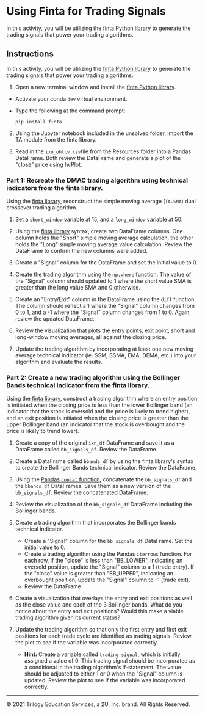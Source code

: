 # Using Finta for Trading Signals

In this activity, you will be utilizing the [finta Python library](https://pypi.org/project/finta/) to generate the trading signals that power your trading algorithms.

## Instructions

In this activity, you will be utilizing the [finta Python library](https://pypi.org/project/finta/) to generate the trading signals that power your trading algorithms.

1. Open a new terminal window and install the [finta Python library](https://pypi.org/project/finta/).

  * Activate your conda `dev` virtual environment.
  * Type the following at the command prompt:

    ```shell
    pip install finta
    ```

2. Using the Jupyter notebook included in the unsolved folder, import the TA module from the finta library.

3. Read in the `ixn_ohlcv.csv`file from the Resources folder into a Pandas DataFrame. Both review the DataFrame and generate a plot of the "close" price using hvPlot.

### Part 1: Recreate the DMAC trading algorithm using technical indicators from the finta library.

Using the [finta library](https://pypi.org/project/finta/), reconstruct the simple moving average (`TA.SMA`) dual crossover trading algorithm.

1. Set a `short_window` variable at 15, and a `long_window` variable at 50.

2.  Using the [finta library](https://pypi.org/project/finta/) syntax, create two DataFrame columns. One column holds the "Short" simple moving average calculation, the other holds the "Long" simple moving average value calculation. Review the DataFrame to confirm the new columns were added.

3. Create a "Signal" column for the DataFrame and set the initial value to 0.

4. Create the trading algorithm using the `np.where` function. The value of the "Signal" column should updated to 1 where the short value SMA is greater than the long value SMA and 0 otherwise.

5. Create an "Entry/Exit" column in the DataFrame using the `diff` function. The column should reflect a 1 where the "Signal" column changes from 0 to 1, and a -1 where the "Signal" column changes from 1 to 0. Again, review the updated DataFrame.

6. Review the visualization that plots the entry points, exit point, short and long-window moving averages, all against the closing price.

7. Update the trading algorithm by incorporating at least one new moving average technical indicator (ie. SSM,  SSMA, EMA, DEMA, etc.) into your algorithm and evaluate the results.

### Part 2: Create a new trading algorithm using the Bollinger Bands technical indicator from the finta library.

Using the [finta library](https://pypi.org/project/finta/), construct a trading algorithm where an entry position is initiated when the closing price is less than the lower Bollinger band (an indicator that the stock is oversold and the price is likely to trend higher), and an exit position is initiated when the closing price is greater than the upper Bollinger band (an indicator that the stock is overbought and the price is likely to trend lower).

1. Create a copy of the original `ixn_df` DataFrame and save it as a DataFrame called `bb_signals_df`. Review the DataFrame.

2. Create a DataFrame called `bbands_df` by using the finta library's syntax to create the Bollinger Bands technical indicator. Review the DataFrame.

3. Using the [Pandas `concat` function](https://pandas.pydata.org/pandas-docs/stable/reference/api/pandas.concat.html), concatenate the `bb_signals_df` and the `bbands_df` DataFrames. Save them as a new version of the `bb_signals_df`. Review the concatenated DataFrame.

4. Review the visualization of the `bb_signals_df` DataFrame including the Bollinger bands.

5. Create a trading algorithm that incorporates the Bollinger bands technical indicator.

    * Create a "Signal" column for the `bb_signals_df` DataFrame. Set the initial value to 0.
    * Create a trading algorithm using the Pandas `iterrows` function. For each row, if the "close" is less than "BB_LOWER", indicating an oversold position, update the "Signal" column to a 1 (trade entry). If the "close" value is greater than "BB_UPPER", indicating an overbought position, update the "Signal" column to -1 (trade exit).
    * Review the DataFrame.

6. Create a visualization that overlays the entry and exit positions as well as the close value and each of the 3 Bollinger bands. What do you notice about the entry and exit positions? Would this make a viable trading algorithm given its current status?

7. Update the trading algorithm so that only the first entry and first exit positions for each trade cycle are identified as trading signals. Review the plot to see if the variable was incorporated correctly.

    * **Hint:** Create a variable called `trading signal`, which is initially assigned a value of 0. This trading signal should be incorporated as a conditional in the trading algorithm's if-statement. The value should be adjusted to either 1 or 0 when the "Signal" column is updated. Review the plot to see if the variable was incorporated correctly.

---

© 2021 Trilogy Education Services, a 2U, Inc. brand. All Rights Reserved.